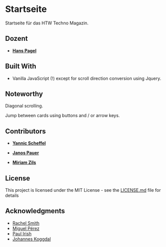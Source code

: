 # Startseite

Startseite für das HTW Techno Magazin.

## Dozent

* [**Hans Pagel**](https://hanspagel.com)

## Built With

* Vanilla JavaScript (!) except for scroll direction conversion using Jquery.

## Noteworthy

Diagonal scrolling.

Jump between cards using buttons and / or arrow keys.

## Contributors

* [**Yannic Scheffel**](yannicnoelscheffel.org)

* [**Janos Pauer**](https://janospauer.com)

* [**Miriam Zils**](mailto:zilsmiriam@gmail.com)

## License

This project is licensed under the MIT License - see the [LICENSE.md](https://opensource.org/licenses/MIT) file for details

## Acknowledgments

* [Rachel Smith](http://rachsmith.com/)
* [Miguel Pérez](https://about.me/miguel-perez)
* [Paul Irish](www.paulirish.com)
* [Johannes Koggdal](www.koggdal.com)
